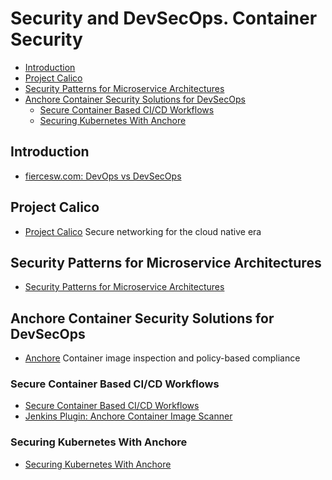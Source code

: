# Security and DevSecOps. Container Security
- [Introduction](#introduction)
- [Project Calico](#project-calico)
- [Security Patterns for Microservice Architectures](#security-patterns-for-microservice-architectures)
- [Anchore Container Security Solutions for DevSecOps](#anchore-container-security-solutions-for-devsecops)
    - [Secure Container Based CI/CD Workflows](#secure-container-based-cicd-workflows)
    - [Securing Kubernetes With Anchore](#securing-kubernetes-with-anchore)

## Introduction
- [fiercesw.com: DevOps vs DevSecOps](https://fiercesw.com/devsecops-starter)

## Project Calico
* [Project Calico](https://www.projectcalico.org/) Secure networking for the cloud native era

## Security Patterns for Microservice Architectures
- [Security Patterns for Microservice Architectures](https://developer.okta.com/blog/2020/03/23/microservice-security-patterns)

## Anchore Container Security Solutions for DevSecOps
- [Anchore](https://anchore.com) Container image inspection and policy-based compliance

### Secure Container Based CI/CD Workflows
- [Secure Container Based CI/CD Workflows](https://anchore.com/cicd/)
- [Jenkins Plugin: Anchore Container Image Scanner](https://plugins.jenkins.io/anchore-container-scanner/)

### Securing Kubernetes With Anchore
- [Securing Kubernetes With Anchore](https://anchore.com/kubernetes/)
